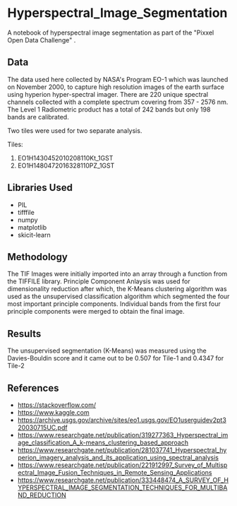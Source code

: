 # Hyperspectral_Image_Segmentation
A notebook of hyperspectral image segmentation as part of the "Pixxel Open Data Challenge" . 


## Data
The data used here collected by NASA's Program EO-1 which was launched on November 2000, to capture high resolution images of the earth surface using hyperion hyper-spectral imager. There are 220 unique spectral channels collected with a complete
spectrum covering from 357 - 2576 nm. The Level 1 Radiometric product
has a total of 242 bands but only 198 bands are calibrated. 

Two tiles were used for two separate analysis.

Tiles:
1. EO1H1430452010208110Kt_1GST
2. EO1H1480472016328110PZ_1GST

## Libraries Used

* PIL
* tifffile
* numpy
* matplotlib
* skicit-learn

## Methodology

The TIF Images were initially imported into an array through a function from the TIFFILE library. Principle Component Anlaysis was used for dimensionality reduction after which, the K-Means clustering algorithm was used as the unsupervised classification algorithm which segmented the four most important principle components. Individual bands from the first four principle components were merged to obtain the final image.

## Results


The unsupervised segmentation (K-Means) was measured using the Davies-Bouldin score and it came out to be 0.507 for Tile-1 and 0.4347 for Tile-2



## References
* https://stackoverflow.com/
* https://www.kaggle.com
* https://archive.usgs.gov/archive/sites/eo1.usgs.gov/EO1userguidev2pt320030715UC.pdf
* https://www.researchgate.net/publication/319277363_Hyperspectral_image_classification_A_k-means_clustering_based_approach
* https://www.researchgate.net/publication/281037741_Hyperspectral_hyperion_imagery_analysis_and_its_application_using_spectral_analysis
* https://www.researchgate.net/publication/221912997_Survey_of_Multispectral_Image_Fusion_Techniques_in_Remote_Sensing_Applications
* https://www.researchgate.net/publication/333448474_A_SURVEY_OF_HYPERSPECTRAL_IMAGE_SEGMENTATION_TECHNIQUES_FOR_MULTIBAND_REDUCTION
